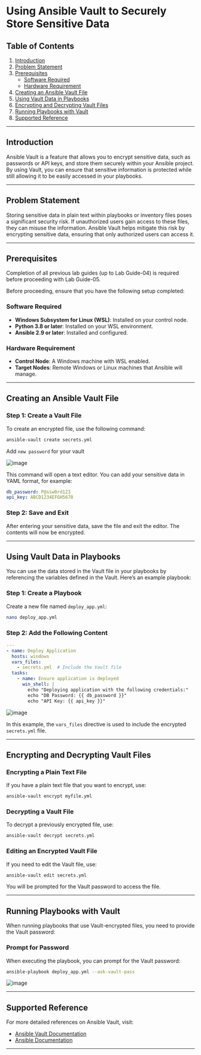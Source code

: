 # Using Ansible Vault to Securely Store Sensitive Data

## Table of Contents

1. [Introduction](#introduction)
2. [Problem Statement](#problem-statement)
3. [Prerequisites](#prerequisites)
   - [Software Required](#software-required)
   - [Hardware Requirement](#hardware-requirement)
4. [Creating an Ansible Vault File](#creating-an-ansible-vault-file)
5. [Using Vault Data in Playbooks](#using-vault-data-in-playbooks)
6. [Encrypting and Decrypting Vault Files](#encrypting-and-decrypting-vault-files)
7. [Running Playbooks with Vault](#running-playbooks-with-vault)
8. [Supported Reference](#supported-reference)

---

## Introduction

Ansible Vault is a feature that allows you to encrypt sensitive data, such as passwords or API keys, and store them securely within your Ansible project. By using Vault, you can ensure that sensitive information is protected while still allowing it to be easily accessed in your playbooks.

---

## Problem Statement

Storing sensitive data in plain text within playbooks or inventory files poses a significant security risk. If unauthorized users gain access to these files, they can misuse the information. Ansible Vault helps mitigate this risk by encrypting sensitive data, ensuring that only authorized users can access it.

---

## Prerequisites
Completion of all previous lab guides (up to Lab Guide-04) is required before proceeding with Lab Guide-05.

Before proceeding, ensure that you have the following setup completed:

### Software Required

- **Windows Subsystem for Linux (WSL)**: Installed on your control node.
- **Python 3.8 or later**: Installed on your WSL environment.
- **Ansible 2.9 or later**: Installed and configured.

### Hardware Requirement

- **Control Node**: A Windows machine with WSL enabled.
- **Target Nodes**: Remote Windows or Linux machines that Ansible will manage.

---

## Creating an Ansible Vault File

### Step 1: Create a Vault File

To create an encrypted file, use the following command:

```bash
ansible-vault create secrets.yml
```

Add `new password` for your vault

![image](../Ansible/images/ansible-32.png)

This command will open a text editor. You can add your sensitive data in YAML format, for example:

```yaml
db_password: P@ssw0rd123
api_key: ABCD1234EFGH5678
```

### Step 2: Save and Exit

After entering your sensitive data, save the file and exit the editor. The contents will now be encrypted.

---

## Using Vault Data in Playbooks

You can use the data stored in the Vault file in your playbooks by referencing the variables defined in the Vault. Here’s an example playbook:

### Step 1: Create a Playbook

Create a new file named `deploy_app.yml`:

```bash
nano deploy_app.yml
```

### Step 2: Add the Following Content

```yaml
---
- name: Deploy Application
  hosts: windows
  vars_files:
    - secrets.yml  # Include the Vault file
  tasks:
    - name: Ensure application is deployed
      win_shell: |
        echo "Deploying application with the following credentials:"
        echo "DB Password: {{ db_password }}"
        echo "API Key: {{ api_key }}"
```

![image](../Ansible/images/ansible-33.png)

In this example, the `vars_files` directive is used to include the encrypted `secrets.yml` file.

---

## Encrypting and Decrypting Vault Files

### Encrypting a Plain Text File

If you have a plain text file that you want to encrypt, use:

```bash
ansible-vault encrypt myfile.yml
```

### Decrypting a Vault File

To decrypt a previously encrypted file, use:

```bash
ansible-vault decrypt secrets.yml
```

### Editing an Encrypted Vault File

If you need to edit the Vault file, use:

```bash
ansible-vault edit secrets.yml
```

You will be prompted for the Vault password to access the file.

---

## Running Playbooks with Vault

When running playbooks that use Vault-encrypted files, you need to provide the Vault password:

### Prompt for Password

When executing the playbook, you can prompt for the Vault password:

```bash
ansible-playbook deploy_app.yml --ask-vault-pass
```

![image](../Ansible/images/ansible-34.png)

---

## Supported Reference

For more detailed references on Ansible Vault, visit:

- [Ansible Vault Documentation](https://docs.ansible.com/ansible/latest/user_guide/vault.html)
- [Ansible Documentation](https://docs.ansible.com/)

---